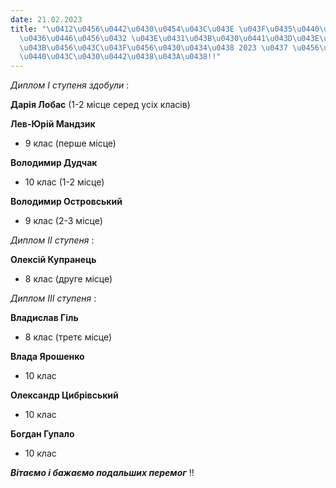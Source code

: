 ```yaml
---
date: 21.02.2023
title: "\u0412\u0456\u0442\u0430\u0454\u043C\u043E \u043F\u0435\u0440\u0435\u043C\u043E\
  \u0436\u0446\u0456\u0432 \u043E\u0431\u043B\u0430\u0441\u043D\u043E\u0457 \u043E\
  \u043B\u0456\u043C\u043F\u0456\u0430\u0434\u0438 2023 \u0437 \u0456\u043D\u0444\u043E\
  \u0440\u043C\u0430\u0442\u0438\u043A\u0438!!"
---
```

*Диплом І ступеня здобули*
:

**Дарія Лобас**
(1-2 місце серед усіх класів)

**Лев-Юрій Мандзик**
- 9 клас (перше місце)

**Володимир Дудчак**
- 10 клас (1-2 місце)

**Володимир Островський**
- 9 клас (2-3 місце)

*Диплом ІІ ступеня*
:

**Олексій Купранець**
- 8 клас (друге місце)

*Диплом ІІІ ступеня*
:

**Владислав Гіль**
- 8 клас (третє місце)

**Влада Ярошенко**
- 10 клас

**Олександр Цибрівський**
- 10 клас

**Богдан Гупало**
- 10 клас

***Вітаємо і бажаємо подальших перемог***
!!